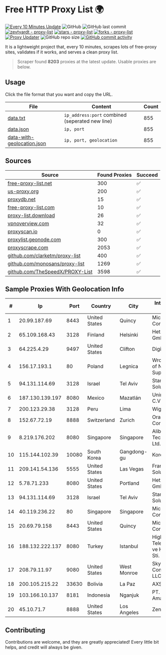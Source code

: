 
# Free HTTP Proxy List 🌍

[![Every 10 Minutes Update](https://github.com/mertguvencli/http-proxy-list/actions/workflows/main.yml/badge.svg?branch=main)](https://github.com/mertguvencli/http-proxy-list/actions/workflows/main.yml)
![GitHub](https://img.shields.io/github/license/mertguvencli/http-proxy-list)
![GitHub last commit](https://img.shields.io/github/last-commit/mertguvencli/http-proxy-list)
[![zevtyardt - proxy-list](https://img.shields.io/static/v1?label=zevtyardt&message=proxy-list&color=blue&logo=github)](https://github.com/zevtyardt/proxy-list "Go to GitHub repo")
[![stars - proxy-list](https://img.shields.io/github/stars/zevtyardt/proxy-list?style=social)](https://github.com/zevtyardt/proxy-list)
[![forks - proxy-list](https://img.shields.io/github/forks/zevtyardt/proxy-list?style=social)](https://github.com/zevtyardt/proxy-list)
[![Proxy Updater](https://github.com/zevtyardt/proxy-list/workflows/Proxy%20Updater/badge.svg)](https://github.com/zevtyardt/proxy-list/actions?query=workflow:"Proxy+Updater")
![GitHub repo size](https://img.shields.io/github/repo-size/zevtyardt/proxy-list)
[![GitHub commit activity](https://img.shields.io/github/commit-activity/m/zevtyardt/proxy-list?logo=commits)](https://github.com/zevtyardt/proxy-list/commits/main)

It is a lightweight project that, every 10 minutes, scrapes lots of free-proxy sites, validates if it works, and serves a clean proxy list.

> Scraper found **8203** proxies at the latest update. Usable proxies are below.

## Usage

Click the file format that you want and copy the URL.

|File|Content|Count|
|----|-------|-----|
|[data.txt](https://raw.githubusercontent.com/mertguvencli/http-proxy-list/main/proxy-list/data.txt)|`ip_address:port` combined (seperated new line)|855|
|[data.json](https://raw.githubusercontent.com/mertguvencli/http-proxy-list/main/proxy-list/data.json)|`ip, port`|855|
|[data-with-geolocation.json](https://raw.githubusercontent.com/mertguvencli/http-proxy-list/main/proxy-list/data-with-geolocation.json)|`ip, port, geolocation`|855|

## Sources

|Source|Found Proxies|Succeed|
|------|-------------|-------|
|[free-proxy-list.net](https://free-proxy-list.net)|300|✅|
|[us-proxy.org](https://www.us-proxy.org)|200|✅|
|[proxydb.net](http://proxydb.net)|15|✅|
|[free-proxy-list.com](https://free-proxy-list.com/?page=&port=&type%5B%5D=http&type%5B%5D=https&up_time=0&search=Search)|10|✅|
|[proxy-list.download](https://www.proxy-list.download/HTTP)|26|✅|
|[vpnoverview.com](https://vpnoverview.com/privacy/anonymous-browsing/free-proxy-servers)|32|✅|
|[proxyscan.io](https://www.proxyscan.io)|0|✅|
|[proxylist.geonode.com](https://proxylist.geonode.com/api/proxy-list?limit=300&page=1&sort_by=lastChecked&sort_type=desc&protocols=http,https)|300|✅|
|[proxyscrape.com](https://api.proxyscrape.com/v2/?request=displayproxies&protocol=http&timeout=10000&country=all&ssl=all&anonymity=all)|2053|✅|
|[github.com/clarketm/proxy-list](https://raw.githubusercontent.com/clarketm/proxy-list/master/proxy-list-raw.txt)|400|✅|
|[github.com/monosans/proxy-list](https://raw.githubusercontent.com/monosans/proxy-list/main/proxies/http.txt)|1269|✅|
|[github.com/TheSpeedX/PROXY-List](https://raw.githubusercontent.com/TheSpeedX/PROXY-List/master/http.txt)|3598|✅|


## Sample Proxies With Geolocation Info

|#|Ip|Port|Country|City|Internet Service Provider|
|-|--|----|-------|----|-------------------------|
|1|20.99.187.69|8443|United States|Quincy|Microsoft Corporation|
|2|65.109.168.43|3128|Finland|Helsinki|Hetzner Online GmbH|
|3|64.225.4.29|9497|United States|Clifton|DigitalOcean, LLC|
|4|156.17.193.1|80|Poland|Legnica|Wroclaw Centre of Networking and Supercomputing|
|5|94.131.114.69|3128|Israel|Tel Aviv|Stark Industries Solutions LTD|
|6|187.130.139.197|8080|Mexico|Mazatlán|Uninet S.A. de C.V.|
|7|200.123.29.38|3128|Peru|Lima|Wigo S.A.|
|8|152.67.72.19|8888|Switzerland|Zurich|Oracle Corporation|
|9|8.219.176.202|8080|Singapore|Singapore|Alibaba (US) Technology Co., Ltd.|
|10|115.144.102.39|10080|South Korea|Gangdong-gu|Korea Telecom|
|11|209.141.54.136|5555|United States|Las Vegas|FranTech Solutions|
|12|5.78.71.233|8080|United States|Portland|Hetzner Online GmbH|
|13|94.131.114.69|3128|Israel|Tel Aviv|Stark Industries Solutions LTD|
|14|40.119.236.22|80|Singapore|Singapore|Microsoft Corporation|
|15|20.69.79.158|8443|United States|Quincy|Microsoft Corporation|
|16|188.132.222.137|8080|Turkey|Istanbul|High Speed Telekomunikasyon ve Hab. Hiz. Ltd. Sti.|
|17|208.79.11.97|9080|United States|West Monroe|Skyrider Communications LLC|
|18|200.105.215.22|33630|Bolivia|La Paz|AXS Bolivia S. A.|
|19|103.166.10.137|8181|Indonesia|Nganjuk|PT. Yasmin Amanah Media|
|20|45.10.71.7|8888|United States|Los Angeles|Zenlayer Inc|



## Contributing

Contributions are welcome, and they are greatly appreciated! Every
little bit helps, and credit will always be given.

